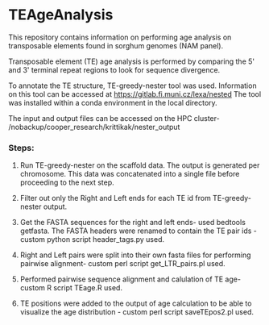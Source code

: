 # TEAgeAnalysis

This repository contains information on performing age analysis on transposable elements found in sorghum genomes (NAM panel).

Transposable element (TE) age analysis is performed by comparing the 5' and 3' terminal repeat regions to look for sequence divergence.

To annotate the TE structure, TE-greedy-nester tool was used. Information on this tool can be accessed at https://gitlab.fi.muni.cz/lexa/nested
The tool was installed within a conda environment in the local directory.

The input and output files can be accessed on the HPC cluster- /nobackup/cooper_research/krittikak/nester_output

### Steps:
1. Run TE-greedy-nester on the scaffold data.
The output is generated per chromosome. This data was concatenated into a single file before proceeding to the next step.

2. Filter out only the Right and Left ends for each TE id from TE-greedy-nester output.

3. Get the FASTA sequences for the right and left ends- used bedtools getfasta. 
The FASTA headers were renamed to contain the TE pair ids - custom python script header_tags.py used.

4. Right and Left pairs were split into their own fasta files for performing pairwise alignment- custom perl script get_LTR_pairs.pl used.

5. Performed pairwise sequence alignment and calulation of TE age- custom R script TEage.R used.

6. TE positions were added to the output of age calculation to be able to visualize the age distribution -  custom perl script saveTEpos2.pl used.
